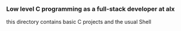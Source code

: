 ### Low level C programming as a full-stack developer at alx
this directory contains basic C projects and the usual Shell
